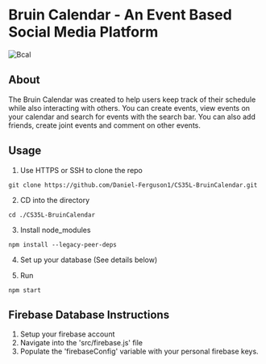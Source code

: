 # Bruin Calendar - An Event Based Social Media Platform
![Bcal](https://user-images.githubusercontent.com/33245718/120881930-717ad980-c589-11eb-9518-45949ec2ba2e.png)

## About 
The Bruin Calendar was created to help users keep track of their schedule while also interacting with others. You can create events, view events on your calendar and search for events with the search bar. You can also add friends, create joint events and comment on other events.

## Usage 
1) Use HTTPS or SSH to clone the repo
```
git clone https://github.com/Daniel-Ferguson1/CS35L-BruinCalendar.git
```
2) CD into the directory
```
cd ./CS35L-BruinCalendar
```
3) Install node_modules
```
npm install --legacy-peer-deps
```
4) Set up your database (See details below)

5) Run 
```
npm start
```

## Firebase Database Instructions 
1) Setup your firebase account 
2) Navigate into the 'src/firebase.js' file
3) Populate the 'firebaseConfig' variable with your personal firebase keys.
